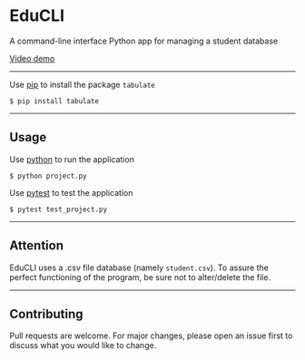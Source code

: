 # EduCLI
A command-line interface Python app for managing a student database

[Video demo](https://youtu.be/A8raDnVtq_4)

---
Use [pip](https://pip.pypa.io/en/stable/) to install the package `tabulate`
```
$ pip install tabulate
```

---

## Usage
Use [python](https://www.python.org/) to run the application
```
$ python project.py
```
Use [pytest](https://docs.pytest.org/en/7.4.x/) to test the application
```
$ pytest test_project.py
```

---

## Attention
EduCLI uses a .csv file database (namely `student.csv`). To assure the perfect functioning of the program, be sure not to alter/delete the file.

---

## Contributing
Pull requests are welcome. For major changes, please open an issue first
to discuss what you would like to change.